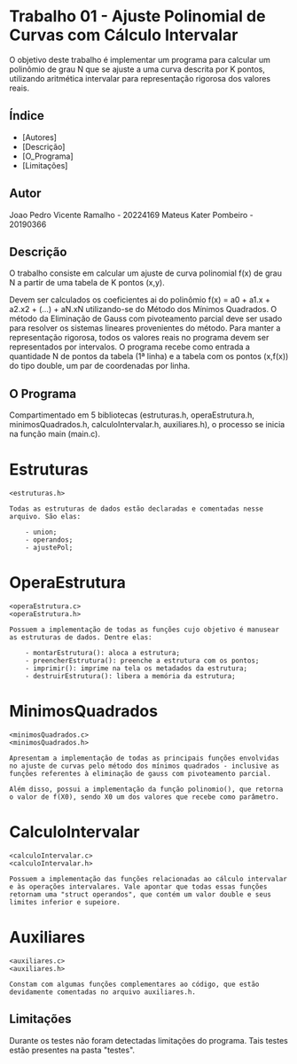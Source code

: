# Trabalho 01 - Ajuste Polinomial de Curvas com Cálculo Intervalar

O objetivo deste trabalho é implementar um programa para calcular um polinômio de grau N que se ajuste a uma curva descrita por K pontos, utilizando aritmética intervalar para representação rigorosa dos valores reais.

## Índice

- [Autores]
- [Descrição]
- [O_Programa]
- [Limitações]

## Autor

Joao Pedro Vicente Ramalho - 20224169
Mateus Kater Pombeiro - 20190366

## Descrição

O trabalho consiste em calcular um ajuste de curva polinomial f(x) de grau N a partir de uma tabela de K pontos (x,y).

Devem ser calculados os coeficientes ai do polinômio f(x) = a0 + a1.x + a2.x2 + (…) + aN.xN utilizando-se do Método dos Mínimos Quadrados. O método da Eliminação de Gauss com pivoteamento parcial deve ser usado para resolver os sistemas lineares provenientes do método.
Para manter a representação rigorosa, todos os valores reais no programa devem ser representados por intervalos.
O programa recebe como entrada a quantidade N de pontos da tabela (1ª linha) e a tabela com os pontos (x,f(x)) do tipo double, um par de coordenadas por linha.

## O Programa

Compartimentado em 5 bibliotecas (estruturas.h, operaEstrutura.h, minimosQuadrados.h, calculoIntervalar.h, auxiliares.h), o processo se inicia na função main (main.c).

# Estruturas

    <estruturas.h>

    Todas as estruturas de dados estão declaradas e comentadas nesse arquivo. São elas:

        - union;
        - operandos;
        - ajustePol;

# OperaEstrutura

    <operaEstrutura.c>
    <operaEstrutura.h>

    Possuem a implementação de todas as funções cujo objetivo é manusear as estruturas de dados. Dentre elas:

        - montarEstrutura(): aloca a estrutura;
        - preencherEstrutura(): preenche a estrutura com os pontos;
        - imprimir(): imprime na tela os metadados da estrutura;
        - destruirEstrutura(): libera a memória da estrutura;

# MinimosQuadrados

    <minimosQuadrados.c>
    <minimosQuadrados.h>

    Apresentam a implementação de todas as principais funções envolvidas no ajuste de curvas pelo método dos mínimos quadrados - inclusive as funções referentes à eliminação de gauss com pivoteamento parcial.

    Além disso, possui a implementação da função polinomio(), que retorna o valor de f(X0), sendo X0 um dos valores que recebe como parâmetro.

# CalculoIntervalar

    <calculoIntervalar.c>
    <calculoIntervalar.h>

    Possuem a implementação das funções relacionadas ao cálculo intervalar e às operações intervalares. Vale apontar que todas essas funções retornam uma "struct operandos", que contém um valor double e seus limites inferior e supeiore.


# Auxiliares

    <auxiliares.c>
    <auxiliares.h>

    Constam com algumas funções complementares ao código, que estão devidamente comentadas no arquivo auxiliares.h.


## Limitações

Durante os testes não foram detectadas limitações do programa. Tais testes estão presentes na pasta "testes".
